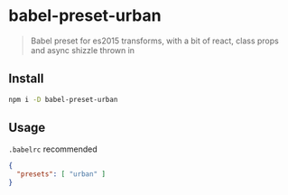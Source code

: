 
# babel-preset-urban

> Babel preset for es2015 transforms, with a bit of react, class props and async shizzle thrown in

## Install

```sh
npm i -D babel-preset-urban
```

## Usage

`.babelrc` recommended

```json
{
  "presets": [ "urban" ]
}
```
